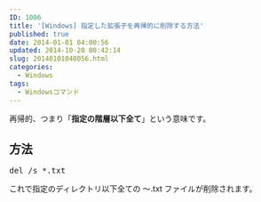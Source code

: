 ```yaml
---
ID: 1006
title: '[Windows] 指定した拡張子を再帰的に削除する方法'
published: true
date: 2014-01-01 04:00:56
updated: 2014-10-20 00:42:14
slug: 20140101040056.html
categories:
  - Windows
tags:
  - Windowsコマンド
---
```

再帰的、つまり「<strong>指定の階層以下全て</strong>」という意味です。
<!--more-->
<h2>方法</h2>
<pre class="prettyprint">del /s *.txt</pre>
これで指定のディレクトリ以下全ての ～.txt ファイルが削除されます。